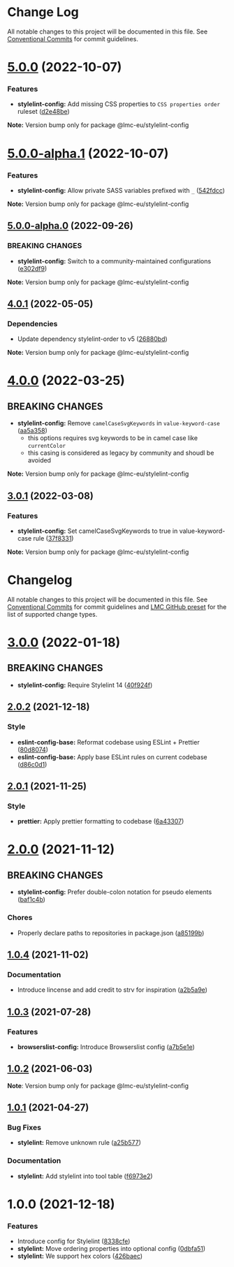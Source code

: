 # Change Log

All notable changes to this project will be documented in this file.
See [Conventional Commits](https://conventionalcommits.org) for commit guidelines.

<a name="5.0.0"></a>

# [5.0.0](https://github.com/lmc-eu/code-quality-tools/compare/@lmc-eu/stylelint-config@5.0.0-alpha.1...@lmc-eu/stylelint-config@5.0.0) (2022-10-07)

### Features

- **stylelint-config:** Add missing CSS properties to `CSS properties order` ruleset ([d2e48be](https://github.com/lmc-eu/code-quality-tools/commit/d2e48be))

**Note:** Version bump only for package @lmc-eu/stylelint-config

<a name="5.0.0-alpha.1"></a>

# [5.0.0-alpha.1](https://github.com/lmc-eu/code-quality-tools/compare/@lmc-eu/stylelint-config@5.0.0-alpha.0...@lmc-eu/stylelint-config@5.0.0-alpha.1) (2022-10-07)

### Features

- **stylelint-config:** Allow private SASS variables prefixed with `_` ([542fdcc](https://github.com/lmc-eu/code-quality-tools/commit/542fdcc))

**Note:** Version bump only for package @lmc-eu/stylelint-config

<a name="5.0.0-alpha.0"></a>

## [5.0.0-alpha.0](https://github.com/lmc-eu/code-quality-tools/compare/@lmc-eu/stylelint-config@4.0.1...@lmc-eu/stylelint-config@5.0.0-alpha.0) (2022-09-26)

### BREAKING CHANGES

- **stylelint-config:** Switch to a community-maintained configurations ([e302df9](https://github.com/lmc-eu/code-quality-tools/commit/e302df9))

**Note:** Version bump only for package @lmc-eu/stylelint-config

<a name="4.0.1"></a>

## [4.0.1](https://github.com/lmc-eu/code-quality-tools/compare/@lmc-eu/stylelint-config@4.0.0...@lmc-eu/stylelint-config@4.0.1) (2022-05-05)

### Dependencies

- Update dependency stylelint-order to v5 ([26880bd](https://github.com/lmc-eu/code-quality-tools/commit/26880bd))

**Note:** Version bump only for package @lmc-eu/stylelint-config

<a name="4.0.0"></a>

# [4.0.0](https://github.com/lmc-eu/code-quality-tools/compare/@lmc-eu/stylelint-config@3.0.1...@lmc-eu/stylelint-config@4.0.0) (2022-03-25)

## BREAKING CHANGES

- **stylelint-config:** Remove `camelCaseSvgKeywords` in `value-keyword-case` ([aa5a358](https://github.com/lmc-eu/code-quality-tools/commit/aa5a358))
  - this options requires svg keywords to be in camel case like `currentColor`
  - this casing is considered as legacy by community and shoudl be avoided

**Note:** Version bump only for package @lmc-eu/stylelint-config

<a name="3.0.1"></a>

## [3.0.1](https://github.com/lmc-eu/code-quality-tools/compare/@lmc-eu/stylelint-config@3.0.0...@lmc-eu/stylelint-config@3.0.1) (2022-03-08)

### Features

- **stylelint-config:** Set camelCaseSvgKeywords to true in value-keyword-case rule ([37f8331](https://github.com/lmc-eu/code-quality-tools/commit/37f8331))

**Note:** Version bump only for package @lmc-eu/stylelint-config

# Changelog

All notable changes to this project will be documented in this file.
See [Conventional Commits](https://conventionalcommits.org) for commit guidelines and [LMC GitHub preset](https://github.com/lmc-eu/code-quality-tools/tree/main/packages/conventional-changelog-lmc-github) for the list of supported change types.

<a name="3.0.0"></a>

# [3.0.0](https://github.com/lmc-eu/code-quality-tools/compare/@lmc-eu/stylelint-config@2.0.2...@lmc-eu/stylelint-config@3.0.0) (2022-01-18)

## BREAKING CHANGES

- **stylelint-config:** Require Stylelint 14 ([40f924f](https://github.com/lmc-eu/code-quality-tools/commit/40f924f))

<a name="2.0.2"></a>

## [2.0.2](https://github.com/lmc-eu/code-quality-tools/compare/@lmc-eu/stylelint-config@2.0.1...@lmc-eu/stylelint-config@2.0.2) (2021-12-18)

### Style

- **eslint-config-base:** Reformat codebase using ESLint + Prettier ([80d8074](https://github.com/lmc-eu/code-quality-tools/commit/80d8074))
- **eslint-config-base:** Apply base ESLint rules on current codebase ([d86c0d1](https://github.com/lmc-eu/code-quality-tools/commit/d86c0d1))

<a name="2.0.1"></a>

## [2.0.1](https://github.com/lmc-eu/code-quality-tools/compare/@lmc-eu/stylelint-config@2.0.0...@lmc-eu/stylelint-config@2.0.1) (2021-11-25)

### Style

- **prettier:** Apply prettier formatting to codebase ([6a43307](https://github.com/lmc-eu/code-quality-tools/commit/6a43307))

<a name="2.0.0"></a>

# [2.0.0](https://github.com/lmc-eu/code-quality-tools/compare/@lmc-eu/stylelint-config@1.0.4...@lmc-eu/stylelint-config@2.0.0) (2021-11-12)

## BREAKING CHANGES

- **stylelint-config:** Prefer double-colon notation for pseudo elements ([baf1c4b](https://github.com/lmc-eu/code-quality-tools/commit/baf1c4b))

### Chores

- Properly declare paths to repositories in package.json ([a85199b](https://github.com/lmc-eu/code-quality-tools/commit/a85199b))

<a name="1.0.4"></a>

## [1.0.4](https://github.com/lmc-eu/code-quality-tools/compare/@lmc-eu/stylelint-config@1.0.3...@lmc-eu/stylelint-config@1.0.4) (2021-11-02)

### Documentation

- Introduce lincense and add credit to strv for inspiration ([a2b5a9e](https://github.com/lmc-eu/code-quality-tools/commit/a2b5a9e))

<a name="1.0.3"></a>

## [1.0.3](https://github.com/lmc-eu/code-quality-tools/compare/@lmc-eu/stylelint-config@1.0.2...@lmc-eu/stylelint-config@1.0.3) (2021-07-28)

### Features

- **browserslist-config:** Introduce Browserslist config ([a7b5e1e](https://github.com/lmc-eu/code-quality-tools/commit/a7b5e1e))

<a name="1.0.2"></a>

## [1.0.2](https://github.com/lmc-eu/code-quality-tools/compare/@lmc-eu/stylelint-config@1.0.1...@lmc-eu/stylelint-config@1.0.2) (2021-06-03)

**Note**: Version bump only for package @lmc-eu/stylelint-config

## [1.0.1](https://github.com/lmc-eu/code-quality-tools/compare/@lmc-eu/stylelint-config@1.0.0...@lmc-eu/stylelint-config@1.0.1) (2021-04-27)

### Bug Fixes

- **stylelint:** Remove unknown rule ([a25b577](https://github.com/lmc-eu/code-quality-tools/commit/a25b577))

### Documentation

- **stylelint:** Add stylelint into tool table ([f6973e2](https://github.com/lmc-eu/code-quality-tools/commit/f6973e2))

<a name="1.0.0"></a>

# 1.0.0 (2021-12-18)

### Features

- Introduce config for Stylelint ([8338cfe](https://github.com/lmc-eu/code-quality-tools/commit/8338cfe))
- **stylelint:** Move ordering properties into optional config ([0dbfa51](https://github.com/lmc-eu/code-quality-tools/commit/0dbfa51))
- **stylelint:** We support hex colors ([426baec](https://github.com/lmc-eu/code-quality-tools/commit/426baec))
